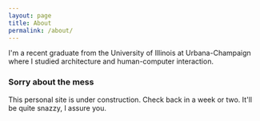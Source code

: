 ```yaml
---
layout: page
title: About
permalink: /about/
---
```


I'm a recent graduate from the University of Illinois at Urbana-Champaign where I studied architecture and human-computer interaction.

### Sorry about the mess

This personal site is under construction. Check back in a week or two. It'll be quite snazzy, I assure you.
